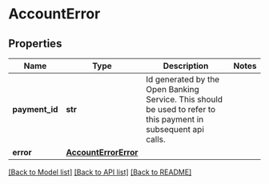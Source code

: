 # AccountError

## Properties
Name | Type | Description | Notes
------------ | ------------- | ------------- | -------------
**payment_id** | **str** | Id generated by the Open Banking Service. This should be used to refer to this payment in subsequent api calls.  | 
**error** | [**AccountErrorError**](AccountErrorError.md) |  | 

[[Back to Model list]](../README.md#documentation-for-models) [[Back to API list]](../README.md#documentation-for-api-endpoints) [[Back to README]](../README.md)

